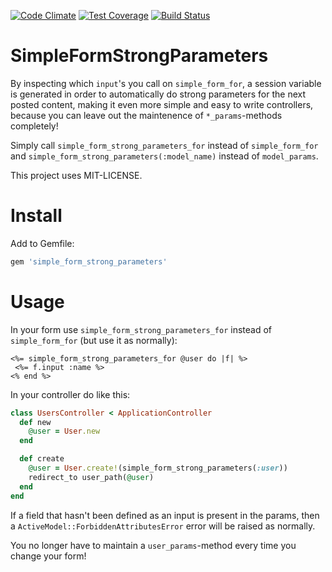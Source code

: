[![Code Climate](https://codeclimate.com/github/kaspernj/simple_form_strong_parameters.png)](https://codeclimate.com/github/kaspernj/simple_form_strong_parameters)
[![Test Coverage](https://codeclimate.com/github/kaspernj/simple_form_strong_parameters/coverage.png)](https://codeclimate.com/github/kaspernj/simple_form_strong_parameters)
[![Build Status](https://api.shippable.com/projects/53cfb6722f16960d05f88c47/badge/master)](https://www.shippable.com/projects/53cfb6722f16960d05f88c47)

# SimpleFormStrongParameters

By inspecting which `input`'s you call on `simple_form_for`, a session variable is generated in order to automatically do strong parameters for the next posted content, making it even more simple and easy to write controllers, because you can leave out the maintenence of `*_params`-methods completely!

Simply call `simple_form_strong_parameters_for` instead of `simple_form_for` and `simple_form_strong_parameters(:model_name)` instead of `model_params`.

This project uses MIT-LICENSE.

# Install

Add to Gemfile:
```ruby
gem 'simple_form_strong_parameters'
```

# Usage

In your form use `simple_form_strong_parameters_for` instead of `simple_form_for` (but use it as normally):
```erb
<%= simple_form_strong_parameters_for @user do |f| %>
 <%= f.input :name %>
<% end %>
```

In your controller do like this:
```ruby
class UsersController < ApplicationController
  def new
    @user = User.new
  end

  def create
    @user = User.create!(simple_form_strong_parameters(:user))
    redirect_to user_path(@user)
  end
end
```

If a field that hasn't been defined as an input is present in the params, then a `ActiveModel::ForbiddenAttributesError` error will be raised as normally.

You no longer have to maintain a `user_params`-method every time you change your form!
